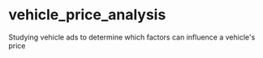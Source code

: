 # vehicle_price_analysis
Studying vehicle ads to determine which factors can influence a vehicle's price
